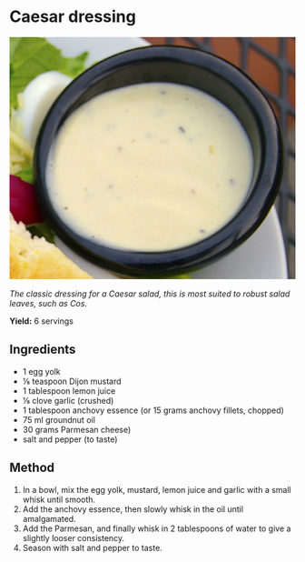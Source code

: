 # Caesar dressing

![Caesar dressing](resources/caesar.png)

*The classic dressing for a Caesar salad, this is most suited to robust salad leaves, such as Cos.*

**Yield:** 6 servings

## Ingredients
- 1 egg yolk
- ⅛ teaspoon Dijon mustard
- 1 tablespoon lemon juice
- ⅛ clove garlic (crushed)
- 1 tablespoon anchovy essence (or 15 grams anchovy fillets, chopped)
- 75 ml groundnut oil
- 30 grams Parmesan cheese)
- salt and pepper (to taste)

## Method
1. In a bowl, mix the egg yolk, mustard, lemon juice and garlic with a small whisk until smooth.
1. Add the anchovy essence, then slowly whisk in the oil until amalgamated.
1. Add the Parmesan, and finally whisk in 2 tablespoons of water to give a slightly looser consistency.
1. Season with salt and pepper to taste.